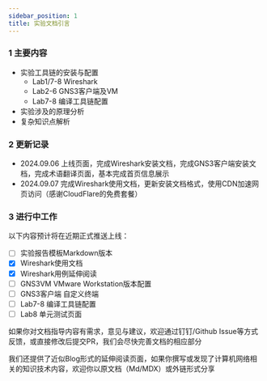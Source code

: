 ```yaml
---
sidebar_position: 1
title: 实验文档引言
---
```


### 1 主要内容

* 实验工具链的安装与配置
  * Lab1/7-8 Wireshark
  * Lab2-6 GNS3客户端及VM
  * Lab7-8 编译工具链配置
* 实验涉及的原理分析
* 复杂知识点解析

### 2 更新记录
* 2024.09.06 上线页面，完成Wireshark安装文档，完成GNS3客户端安装文档，完成术语翻译页面，基本完成首页信息展示
* 2024.09.07 完成Wireshark使用文档，更新安装文档格式，使用CDN加速网页访问（感谢CloudFlare的免费套餐）

### 3 进行中工作
以下内容预计将在近期正式推送上线：
- [ ] 实验报告模板Markdown版本
- [x] Wireshark使用文档
- [x] Wireshark用例延伸阅读
- [ ] GNS3VM VMware Workstation版本配置
- [ ] GNS3客户端 自定义终端
- [ ] Lab7-8 编译工具链配置
- [ ] Lab8 单元测试页面

如果你对文档指导内容有需求，意见与建议，欢迎通过钉钉/Github Issue等方式反馈，或直接修改后提交PR，我们会尽快完善文档的相应部分

我们还提供了近似Blog形式的延伸阅读页面，如果你撰写或发现了计算机网络相关的知识技术内容，欢迎你以原文档（Md/MDX）或外链形式分享